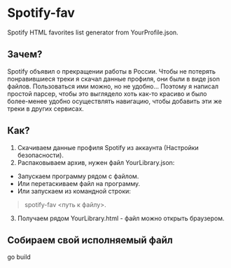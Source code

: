 # Spotify-fav
Spotify HTML favorites list generator from YourProfile.json.

## Зачем?
Spotify объявил о прекращении работы в России.
Чтобы не потерять понравившиеся треки я скачал данные профиля, они были в виде json файлов.
Пользоваться ими можно, но не удобно...
Поэтому я написал простой парсер, чтобы это выглядело хоть как-то красиво и было более-менее удобно осуществлять навигацию, чтобы добавить эти же треки в других сервисах.

## Как?
1. Скачиваем данные профиля Spotify из аккаунта (Настройки безопасности).
2. Распаковываем архив, нужен файл YourLibrary.json:
- Запускаем программу рядом с файлом.
- Или перетаскиваем файл на программу. 
- Или запускаем из командной строки:
> spotify-fav <путь к файлу>.
3. Получаем рядом YourLibrary.html - файл можно открыть браузером.

## Собираем свой исполняемый файл
go build

